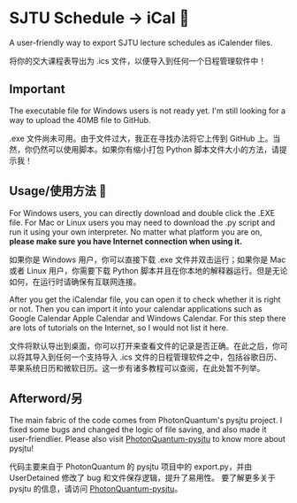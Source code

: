 # SJTU Schedule -> iCal 📅
A user-friendly way to export SJTU lecture schedules as iCalender files.

将你的交大课程表导出为 .ics 文件，以便导入到任何一个日程管理软件中！

## Important
The executable file for Windows users is not ready yet. I'm still looking for a way to upload the 40MB file to GitHub. 

.exe 文件尚未可用。由于文件过大，我正在寻找办法将它上传到 GitHub 上。当然，你仍然可以使用脚本。如果你有缩小打包 Python 脚本文件大小的方法，请提示我！

## Usage/使用方法 🚀
For Windows users, you can directly download and double click the .EXE file. For Mac or Linux users you may need to download the .py script and run it using your own interpreter. No matter what platform you are on, **please make sure you have Internet connection when using it.**

如果你是 Windows 用户，你可以直接下载 .exe 文件并双击运行；如果你是 Mac 或者 Linux 用户，你需要下载 Python 脚本并且在你本地的解释器运行。但是无论如何，在运行时请确保有互联网连接。

After you get the iCalendar file, you can open it to check whether it is right or not. Then you can import it into your calendar applications such as Google Calendar Apple Calendar and Windows Calendar. For this step there are lots of tutorials on the Internet, so I would not list it here.

文件将默认导出到桌面，你可以打开来查看文件的记录是否正确。在此之后，你可以将其导入到任何一个支持导入 .ics 文件的日程管理软件之中，包括谷歌日历、苹果系统日历和微软日历。这一步有诸多教程可以查阅，在此处暂不列举。

## Afterword/另
The main fabric of the code comes from PhotonQuantum's pysjtu project. I fixed some bugs and changed the logic of file saving, and also made it user-friendlier.
Please also visit [PhotonQuantum-pysjtu](https://github.com/PhotonQuantum/pysjtu) to know more about pysjtu!

代码主要来自于 PhotonQuantum 的 pysjtu 项目中的 export.py，并由 UserDetained 修改了 bug 和文件保存逻辑，提升了易用性。
要了解更多关于 pysjtu 的信息，请访问 [PhotonQuantum-pysjtu](https://github.com/PhotonQuantum/pysjtu)。

